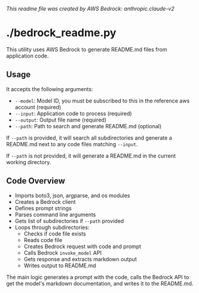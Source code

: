*This readme file was created by AWS Bedrock: anthropic.claude-v2*

# ./bedrock_readme.py

This utility uses AWS Bedrock to generate README.md files from application code.

## Usage

It accepts the following arguments:

- `--model`: Model ID, you must be subscribed to this in the reference aws account (required)
- `--input`: Application code to process (required)  
- `--output`: Output file name (required)
- `--path`: Path to search and generate README.md (optional)

If `--path` is provided, it will search all subdirectories and generate a README.md next to any code files matching `--input`.

If `--path` is not provided, it will generate a README.md in the current working directory.

## Code Overview

- Imports boto3, json, argparse, and os modules
- Creates a Bedrock client
- Defines prompt strings
- Parses command line arguments 
- Gets list of subdirectories if `--path` provided
- Loops through subdirectories:
  - Checks if code file exists
  - Reads code file
  - Creates Bedrock request with code and prompt
  - Calls Bedrock `invoke_model` API
  - Gets response and extracts markdown output
  - Writes output to README.md

The main logic generates a prompt with the code, calls the Bedrock API to get the model's markdown documentation, and writes it to the README.md.
